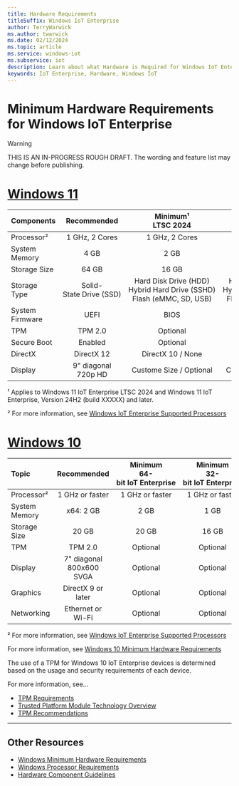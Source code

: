 ```yaml
---
title: Hardware Requirements
titleSuffix: Windows IoT Enterprise
author: TerryWarwick
ms.author: twarwick
ms.date: 02/12/2024
ms.topic: article
ms.service: windows-iot
ms.subservice: iot
description: Learn about what Hardware is Required for Windows IoT Enterprise.
keywords: IoT Enterprise, Hardware, Windows IoT
---
```


# Minimum Hardware Requirements for Windows IoT Enterprise

> [!WARNING]
> THIS IS AN IN-PROGRESS ROUGH DRAFT. The wording and feature list may change before publishing.

# [Windows 11](#tab/Windows11)

| Components        | Recommended                       | Minimum¹</br>LTSC&nbsp;2024                | Minimum¹</br>24H2 or later       |Minimum</br>21H2, 22H2, 23H2       |
| ----------------- |:---------------------------------:|:------------------------------------------:|:--------------------------------:|:---------------------------------:|
| Processor²        | 1&nbsp;GHz,&nbsp;2 Cores          | 1&nbsp;GHz,&nbsp;2&nbsp;Cores              | 1&nbsp;GHz,&nbsp;2&nbsp;Cores    | 1&nbsp;GHz,&nbsp;2&nbsp;Cores     |
| System Memory     |  4 GB                             |  2 GB                                      |  4 GB                            |  4 GB                             |
| Storage Size      | 64 GB                             | 16 GB                                      | 64 GB                            | 64 GB                             |
| Storage Type      | Solid-State&nbsp;Drive&nbsp;(SSD) | Hard&nbsp;Disk&nbsp;Drive&nbsp;(HDD)</br> Hybrid&nbsp;Hard&nbsp;Drive&nbsp;(SSHD) </br> Flash&nbsp;(eMMC,&nbsp;SD,&nbsp;USB)  | Hard&nbsp;Disk&nbsp;Drive&nbsp;(HDD)</br> Hybrid&nbsp;Hard&nbsp;Drive&nbsp;(SSHD) </br> Flash&nbsp;(eMMC,&nbsp;SD,&nbsp;USB)  | Hard&nbsp;Disk&nbsp;Drive&nbsp;(HDD)</br> Hybrid&nbsp;Hard&nbsp;Drive&nbsp;(SSHD) </br> Flash&nbsp;(eMMC,&nbsp;SD,&nbsp;USB)  |
| System Firmware   | UEFI                              | BIOS                                       | BIOS                             | UEFI                              |
| TPM               | TPM 2.0                           | Optional                                   | Optional                         | TPM 2.0                           |
| Secure Boot       | Enabled                           | Optional                                   | Optional                         | Optional                          |
| DirectX           | DirectX 12                        | DirectX 10 / None                          | DirectX 10 / None                | DirectX 12                        |
| Display           | 9" diagonal</br>720p HD           | Custome Size / Optional                    | Custome Size / Optional          | Custome Size / Optional           |

¹ Applies to Windows 11 IoT Enterprise LTSC 2024 and Windows 11 IoT Enterprise, Version 24H2 (build XXXXX) and later.

² For more information, see [Windows IoT Enterprise Supported Processors](Processor_Requirements.md)

# [Windows 10](#tab/Windows10)

| Topic         | Recommended                    | Minimum</br>64-bit&nbsp;IoT&nbsp;Enterprise | Minimum</br>32-bit&nbsp;IoT&nbsp;Enterprise |
|:--------------|:------------------------------:|:-------------------------------------------:|:------------------------------:|
| Processor²    | 1&nbsp;GHz&nbsp;or&nbsp;faster | 1&nbsp;GHz&nbsp;or&nbsp;faster              | 1&nbsp;GHz&nbsp;or&nbsp;faster |
| System Memory | x64: 2 GB                      | 2 GB                                        | 1 GB                           |
| Storage Size  | 20 GB                          | 20 GB                                       | 16 GB                          |
| TPM           | TPM 2.0                        | Optional                                    | Optional                       |
| Display       | 7" diagonal</br>800x600 SVGA   | Optional                                    | Optional                       |
| Graphics      | DirectX 9 or later             | Optional                                    | Optional                       |
| Networking    | Ethernet or Wi-Fi              | Optional                                    | Optional                       |

² For more information, see [Windows IoT Enterprise Supported Processors](Processor_Requirements.md)

For more information, see [Windows 10 Minimum Hardware Requirements](https://download.microsoft.com/download/c/1/5/c150e1ca-4a55-4a7e-94c5-bfc8c2e785c5/Windows%2010%20Minimum%20Hardware%20Requirements.pdf)

The use of a TPM for Windows 10 IoT Enterprise devices is determined based on the usage and security requirements of each device.  

For more information, see...

- [TPM Requirements](/windows-hardware/design/minimum/minimum-hardware-requirements-overview#37-trusted-platform-module-tpm)
- [Trusted Platform Module Technology Overview](/windows/security/information-protection/tpm/trusted-platform-module-overview)
- [TPM Recommendations](/windows/security/information-protection/tpm/tpm-recommendations)

---

## Other Resources

* [Windows Minimum Hardware Requirements](/windows-hardware/design/minimum/minimum-hardware-requirements-overview)
* [Windows Processor Requirements](/windows-hardware/design/minimum/windows-processor-requirements)
* [Hardware Component Guidelines](/windows-hardware/design/component-guidelines/components)
